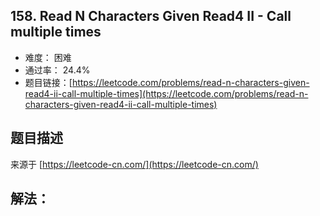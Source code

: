 ## 158. Read N Characters Given Read4 II - Call multiple times

- 难度： 困难
- 通过率： 24.4%
- 题目链接：[https://leetcode.com/problems/read-n-characters-given-read4-ii-call-multiple-times](https://leetcode.com/problems/read-n-characters-given-read4-ii-call-multiple-times)


## 题目描述

来源于 [https://leetcode-cn.com/](https://leetcode-cn.com/)



## 解法：